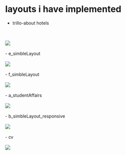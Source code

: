 # layouts i have implemented
- trillo-about hotels
<br/>
<br/>
<img src="./imgs/i1.png">

<br/>
<br/>
- e_simbleLayout
<br/>
<br/>
<img src="./imgs/i2.jpg">

<br/>
<br/>
- f_simbleLayout
<br/>
<br/>
<img src="./imgs/i3.jpg">

<br/>
<br/>
- a_studentAffairs
<br/>
<br/>
<img src="./imgs/i4.png">

<br/>
<br/>
- b_simbleLayout_responsive
<br/>
<br/>
<img src="./imgs/i5.jpg">

<br/>
<br/>
-  cv
<br/>
<br/>
<img src="./imgs/i6.png">
